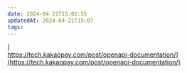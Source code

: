 ```yaml
---
date: 2024-04-21T15:02:55
updatedAt: 2024-04-21T15:07
tags: 
---
```

[  
https://tech.kakaopay.com/post/openapi-documentation/](https://tech.kakaopay.com/post/openapi-documentation/)